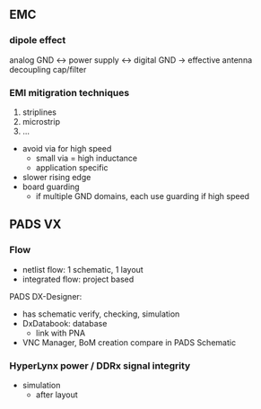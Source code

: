 ## EMC

### dipole effect

analog GND <-> power supply <-> digital GND
-> effective antenna
decoupling cap/filter

### EMI mitigration techniques

1. striplines
2. microstrip
3. ...

* avoid via for high speed
  * small via = high inductance
  * application specific
* slower rising edge
* board guarding
  * if multiple GND domains, each use guarding if high speed

## PADS VX

### Flow

* netlist flow: 1 schematic, 1 layout
* integrated flow: project based

PADS DX-Designer:
* has schematic verify, checking, simulation
* DxDatabook: database
  * link with PNA
* VNC Manager, BoM creation compare in PADS Schematic

### HyperLynx power / DDRx signal integrity
* simulation
  * after layout

